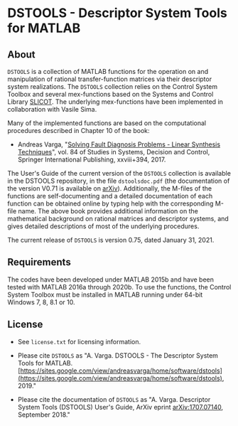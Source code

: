 # **DSTOOLS - Descriptor System Tools for MATLAB**  

## About 

`DSTOOLS` is a collection of MATLAB functions for the operation on and manipulation of rational transfer-function matrices via their
descriptor system realizations. The `DSTOOLS` collection relies on the
Control System Toolbox and several mex-functions based on the Systems and Control Library
[SLICOT](http://slicot.org/). The underlying mex-functions have been implemented in collaboration with Vasile Sima.

Many of the implemented functions are based on the computational procedures described in Chapter 10 of the book:

* Andreas Varga, "[Solving Fault Diagnosis Problems - Linear Synthesis Techniques](http://www.springer.com/us/book/9783319515588)", vol. 84 of Studies in Systems, Decision and Control, Springer International Publishing, xxviii+394, 2017.

The User's Guide of the current version of the `DSTOOLS` collection is available in the DSTOOLS repository, in the file `dstoolsdoc.pdf` (the documentation of the version V0.71 is available on [arXiv](https://arxiv.org/abs/1707.07140)). Additionally, the M-files of the functions are self-documenting and a detailed documentation of each function can be obtained online by typing help with the corresponding M-file name.
The above book provides additional information on the mathematical background on rational matrices and descriptor systems,
and gives detailed descriptions of most of the underlying procedures.

The current release of `DSTOOLS` is version 0.75, dated January 31, 2021.

## Requirements

The codes have been developed under MATLAB 2015b and have been tested with MATLAB 2016a through 2020b. To use the functions, the Control System Toolbox must be installed in MATLAB running under 64-bit Windows 7, 8, 8.1 or 10.

## License

* See `license.txt` for licensing information.

* Please cite `DSTOOLS` as "A. Varga. DSTOOLS - The Descriptor System Tools for MATLAB.
[https://sites.google.com/view/andreasvarga/home/software/dstools](https://sites.google.com/view/andreasvarga/home/software/dstools), 2019."

* Please cite the documentation of `DSTOOLS` as "A. Varga. Descriptor System Tools (DSTOOLS) User's Guide, ArXiv eprint [arXiv:1707.07140](https://arxiv.org/abs/1707.07140), September 2018."
